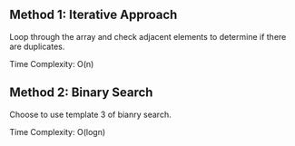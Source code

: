## Method 1: Iterative Approach

Loop through the array and check adjacent elements to determine if there are duplicates.

Time Complexity: O(n)


## Method 2: Binary Search

Choose to use template 3 of bianry search.

Time Complexity: O(logn)
